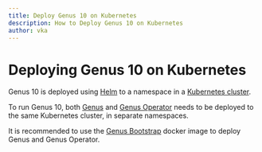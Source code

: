 ```yaml
---
title: Deploy Genus 10 on Kubernetes
description: How to Deploy Genus 10 on Kubernetes
author: vka
---
```


# Deploying Genus 10 on Kubernetes

Genus 10 is deployed using [Helm](https://helm.sh/) to a namespace in a [Kubernetes cluster](https://kubernetes.io/).

To run Genus 10, both [Genus](genus/index.md) and [Genus Operator](genus-operator/index.md) needs to be deployed to the same Kubernetes cluster, in separate namespaces. 

It is recommended to use the [Genus Bootstrap](https://hub.docker.com/r/genusbiz/genus-bootstrap) docker image to deploy Genus and Genus Operator.

## 
